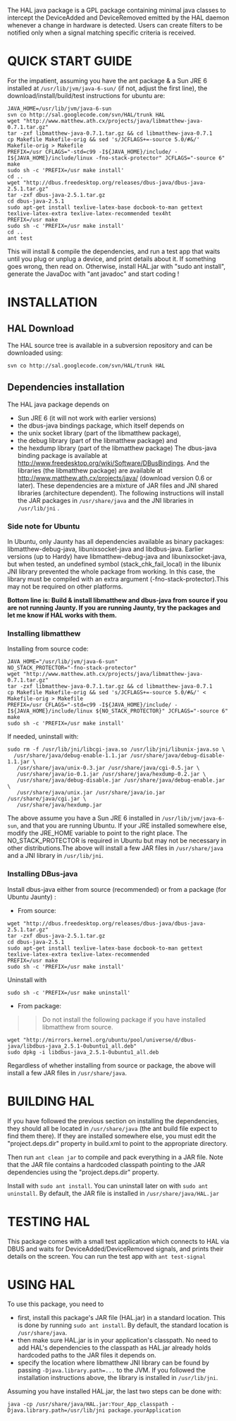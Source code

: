 The HAL java package is a GPL package containing minimal java classes to intercept the DeviceAdded and DeviceRemoved emitted by the HAL daemon whenever a change in hardware is detected. Users can create filters to be notified only when a signal matching specific criteria is received.

# QUICK START GUIDE #
For the impatient, assuming you have the ant package & a Sun JRE 6 installed
at `/usr/lib/jvm/java-6-sun/` (if not, adjust the first line), the download/install/build/test instructions for ubuntu are:

```
JAVA_HOME=/usr/lib/jvm/java-6-sun
svn co http://sal.googlecode.com/svn/HAL/trunk HAL
wget "http://www.matthew.ath.cx/projects/java/libmatthew-java-0.7.1.tar.gz"
tar -zxf libmatthew-java-0.7.1.tar.gz && cd libmatthew-java-0.7.1
cp Makefile Makefile-orig && sed 's/JCFLAGS+=-source 5.0/#&/' Makefile-orig > Makefile
PREFIX=/usr CFLAGS="-std=c99 -I${JAVA_HOME}/include/ -I${JAVA_HOME}/include/linux -fno-stack-protector" JCFLAGS="-source 6" make
sudo sh -c 'PREFIX=/usr make install'
cd ..
wget "http://dbus.freedesktop.org/releases/dbus-java/dbus-java-2.5.1.tar.gz"
tar -zxf dbus-java-2.5.1.tar.gz
cd dbus-java-2.5.1
sudo apt-get install texlive-latex-base docbook-to-man gettext texlive-latex-extra texlive-latex-recommended tex4ht
PREFIX=/usr make
sudo sh -c 'PREFIX=/usr make install'
cd ..
ant test
```

This will install & compile the dependencies, and run a test app that waits until you plug or unplug a device, and print details about it. If something goes wrong, then read on. Otherwise, install HAL.jar with "sudo ant install", generate the JavaDoc with "ant javadoc" and start coding !


# INSTALLATION #

## HAL Download ##
The HAL source tree is available in a subversion repository and can be downloaded using:
```
svn co http://sal.googlecode.com/svn/HAL/trunk HAL
```

## Dependencies installation ##

The HAL java package depends on
  * Sun JRE 6 (it will not work with earlier versions)
  * the dbus-java bindings package, which itself depends on
  * the unix socket library (part of the libmatthew package),
  * the debug library (part of the libmatthew package) and
  * the hexdump library (part of the libmatthew package)
The dbus-java binding package is available at http://www.freedesktop.org/wiki/Software/DBusBindings. And the libraries (the libmatthew package) are available at http://www.matthew.ath.cx/projects/java/ (download version 0.6 or later). These dependencies are a mixture of JAR files and JNI shared libraries (architecture dependent). The following instructions will install the JAR packages in `/usr/share/java` and the JNI libraries in `/usr/lib/jni` .

### Side note for Ubuntu ###
In Ubuntu, only Jaunty has all dependencies available as binary packages: libmatthew-debug-java, libunixsocket-java and libdbus-java. Earlier versions (up to Hardy) have libmatthew-debug-java and libunixsocket-java, but when tested, an undefined symbol (stack\_chk\_fail\_local) in the libunix JNI library prevented the whole package from working. In this case, the library must be compiled with an extra argument (-fno-stack-protector).This may not be required on other platforms.

**Bottom line is:
Build & install libmatthew and dbus-java from source if you are not running Jaunty. If you are running Jaunty, try the packages and let me know if HAL works with them.**


### Installing libmatthew ###

Installing from source code:
```
JAVA_HOME="/usr/lib/jvm/java-6-sun"
NO_STACK_PROTECTOR="-fno-stack-protector"
wget "http://www.matthew.ath.cx/projects/java/libmatthew-java-0.7.1.tar.gz"
tar -zxf libmatthew-java-0.7.1.tar.gz && cd libmatthew-java-0.7.1
cp Makefile Makefile-orig && sed 's/JCFLAGS+=-source 5.0/#&/' < Makefile-orig > Makefile
PREFIX=/usr CFLAGS="-std=c99 -I${JAVA_HOME}/include/ -I${JAVA_HOME}/include/linux ${NO_STACK_PROTECTOR}" JCFLAGS="-source 6" make
sudo sh -c 'PREFIX=/usr make install'
```

If needed, uninstall with:
```
sudo rm -f /usr/lib/jni/libcgi-java.so /usr/lib/jni/libunix-java.so \
  /usr/share/java/debug-enable-1.1.jar /usr/share/java/debug-disable-1.1.jar \
   /usr/share/java/unix-0.3.jar /usr/share/java/cgi-0.5.jar \
   /usr/share/java/io-0.1.jar /usr/share/java/hexdump-0.2.jar \
   /usr/share/java/debug-disable.jar /usr/share/java/debug-enable.jar \
   /usr/share/java/unix.jar /usr/share/java/io.jar /usr/share/java/cgi.jar \
   /usr/share/java/hexdump.jar
```


The above assume you have a Sun JRE 6 installed in `/usr/lib/jvm/java-6-sun`, and that you are running Ubuntu. If your JRE installed somewhere else, modify the JRE\_HOME variable to point to the right place. The NO\_STACK\_PROTECTOR is required in Ubuntu but may not be necessary in other distributions.The above will install a few JAR files in `/usr/share/java` and a JNI library in `/usr/lib/jni`.


### Installing DBus-java ###

Install dbus-java either from source (recommended) or from a package (for Ubuntu Jaunty) :
  * From source:
```
wget "http://dbus.freedesktop.org/releases/dbus-java/dbus-java-2.5.1.tar.gz"
tar -zxf dbus-java-2.5.1.tar.gz
cd dbus-java-2.5.1
sudo apt-get install texlive-latex-base docbook-to-man gettext texlive-latex-extra texlive-latex-recommended
PREFIX=/usr make
sudo sh -c 'PREFIX=/usr make install'
```

Uninstall with
```
sudo sh -c 'PREFIX=/usr make uninstall'
```

  * From package:
> > Do not install the following package if you have installed libmatthew from source.
```
wget "http://mirrors.kernel.org/ubuntu/pool/universe/d/dbus-java/libdbus-java_2.5.1-0ubuntu1_all.deb"
sudo dpkg -i libdbus-java_2.5.1-0ubuntu1_all.deb 
```

Regardless of whether installing from source or package, the above will install
a few JAR files in `/usr/share/java`.


# BUILDING HAL #

If you have followed the previous section on installing the dependencies, they should all be located in `/usr/share/java` (the ant build file expect to find them there). If they are installed somewhere else, you must edit the "project.deps.dir" property in build.xml to point to the appropriate directory.

Then run `ant clean jar` to compile and pack everything in a JAR file. Note that the JAR file contains a hardcoded classpath pointing to the JAR dependencies using the "project.deps.dir" property.

Install with `sudo ant install`. You can uninstall later on with `sudo ant uninstall`. By default, the JAR file is installed in `/usr/share/java/HAL.jar`


# TESTING HAL #
This package comes with a small test application which connects to HAL via DBUS and waits for DeviceAdded/DeviceRemoved signals, and prints their details on the screen. You can run the test app with `ant test-signal`


# USING HAL #
To use this package, you need to
  * first, install this package's JAR file (HAL.jar) in a standard location. This is done by running `sudo ant install`. By default, the standard location is `/usr/share/java`.
  * then make sure HAL.jar is in your application's classpath. No need to add HAL's dependencies to the classpath as HAL.jar already holds hardcoded paths to the JAR files it depends on.
  * specify the location where libmatthew JNI library can be found by passing `-Djava.library.path=...` to the JVM. If you followed the installation instructions above, the library is installed in `/usr/lib/jni`.

Assuming you have installed HAL.jar, the last two steps can be done with:
```
java -cp /usr/share/java/HAL.jar:Your_App_classpath -Djava.library.path=/usr/lib/jni package.yourApplication 
```